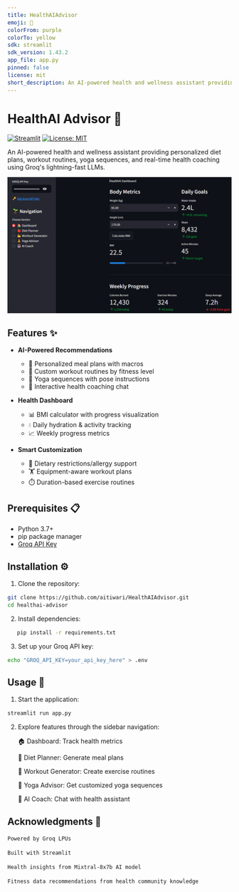 ```yaml
---
title: HealthAIAdvisor
emoji: 🐠
colorFrom: purple
colorTo: yellow
sdk: streamlit
sdk_version: 1.43.2
app_file: app.py
pinned: false
license: mit
short_description: An AI-powered health and wellness assistant providing person
---
```


# HealthAI Advisor 🌿

[![Streamlit](https://static.streamlit.io/badges/streamlit_badge_black_white.svg)](https://healthaiadvisor.streamlit.app/)
[![License: MIT](https://img.shields.io/badge/License-MIT-yellow.svg)](https://opensource.org/licenses/MIT)

An AI-powered health and wellness assistant providing personalized diet plans, workout routines, yoga sequences, and real-time health coaching using Groq's lightning-fast LLMs.

![App Screenshot](screenshots/dashboard.png)

## Features ✨

- **AI-Powered Recommendations**
  - 🍎 Personalized meal plans with macros
  - 💪 Custom workout routines by fitness level
  - 🧘 Yoga sequences with pose instructions
  - 🤖 Interactive health coaching chat

- **Health Dashboard**
  - 📊 BMI calculator with progress visualization
  - 💧 Daily hydration & activity tracking
  - 📈 Weekly progress metrics

- **Smart Customization**
  - 🥗 Dietary restrictions/allergy support
  - 🏋️ Equipment-aware workout plans
  - ⏱️ Duration-based exercise routines

## Prerequisites 📋

- Python 3.7+
- pip package manager
- [Groq API Key](https://console.groq.com/keys)

## Installation ⚙️

1. Clone the repository:
```bash
git clone https://github.com/aitiwari/HealthAIAdvisor.git
cd healthai-advisor
```

2. Install dependencies:
```bash
   pip install -r requirements.txt
```
3. Set up your Groq API key:
```bash
echo "GROQ_API_KEY=your_api_key_here" > .env
```

## Usage 🚀

1. Start the application:
```bash
streamlit run app.py
```
2. Explore features through the sidebar navigation:

    🏠 Dashboard: Track health metrics

    🍎 Diet Planner: Generate meal plans

    💪 Workout Generator: Create exercise routines

    🧘 Yoga Advisor: Get customized yoga sequences

    🤖 AI Coach: Chat with health assistant

## Acknowledgments 🙏
    Powered by Groq LPUs

    Built with Streamlit

    Health insights from Mixtral-8x7b AI model

    Fitness data recommendations from health community knowledge